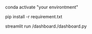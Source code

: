 conda activate "your environtment"

pip install -r requirement.txt

streamlit run /dashboard./dashboard.py
